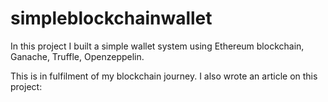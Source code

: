 # simpleblockchainwallet

In this project I built a simple wallet system using Ethereum blockchain, Ganache, Truffle, Openzeppelin.

This is in fulfilment of my blockchain journey. I also wrote an article on this project: 
